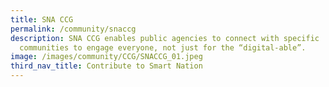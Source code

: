 ```yaml
---
title: SNA CCG
permalink: /community/snaccg
description: SNA CCG enables public agencies to connect with specific
  communities to engage everyone, not just for the “digital-able”.
image: /images/community/CCG/SNACCG_01.jpeg
third_nav_title: Contribute to Smart Nation
---
```


